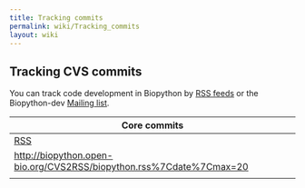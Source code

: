 ```yaml
---
title: Tracking commits
permalink: wiki/Tracking_commits
layout: wiki
---
```


Tracking CVS commits
--------------------

You can track code development in Biopython by [RSS
feeds](wp:RSS_(file_format) "wikilink") or the Biopython-dev [Mailing
list](Mailing_lists "wikilink").

| Core commits                                                                     |
|----------------------------------------------------------------------------------|
| [RSS](http://biopython.open-bio.org/CVS2RSS/biopython.rss)                       |
| <rss><http://biopython.open-bio.org/CVS2RSS/biopython.rss%7Cdate%7Cmax=20></rss> |
||


